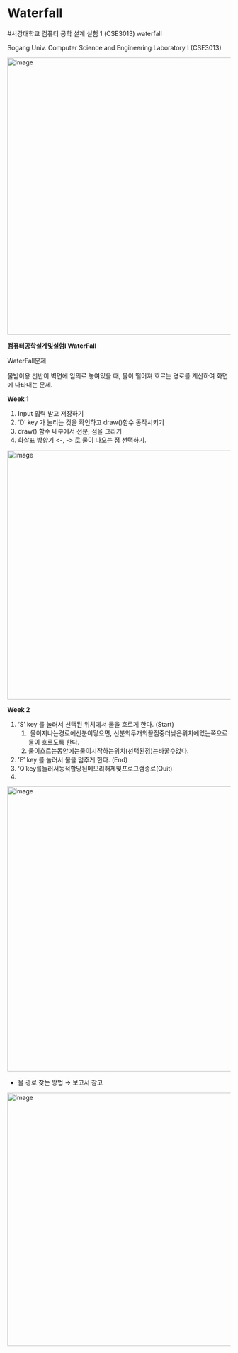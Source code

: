 # Waterfall
#서강대학교 컴퓨터 공학 설계 실험 1 (CSE3013) waterfall

Sogang Univ. Computer Science and Engineering Laboratory I (CSE3013) 

<img width="626" alt="image" src="https://user-images.githubusercontent.com/72432673/212212260-929929da-7c1a-4620-8f7f-880bed4ca5a7.png">

**컴퓨터공학설계및실험I WaterFall** 

WaterFall문제

물받이용 선반이 벽면에 임의로 놓여있을 때, 물이 떨어져 흐르는 경로를 계산하여 화면에 나타내는 문제.

**Week 1** 

1. Input 입력 받고 저장하기
2. ‘D’ key 가 눌리는 것을 확인하고 draw()함수 동작시키기
3. draw() 함수 내부에서 선분, 점을 그리기
4. 화살표 방향기 <-, -> 로 물이 나오는 점 선택하기.

<img width="563" alt="image" src="https://user-images.githubusercontent.com/72432673/212212227-66a118d7-5b05-4149-8af9-cd617bf28069.png">

**Week 2** 

1. ‘S’ key 를 눌러서 선택된 위치에서 물을 흐르게 한다. (Start)
    1.  물이지나는경로에선분이닿으면, 선분의두개의끝점중더낮은위치에있는쪽으로 물이 흐르도록 한다.
    2. 물이흐르는동안에는물이시작하는위치(선택된점)는바꿀수없다.
2. ’E’ key 를 눌러서 물을 멈추게 한다. (End)
3. ‘Q’key를눌러서동적할당된메모리해제및프로그램종료(Quit)
4. 
<img width="644" alt="image" src="https://user-images.githubusercontent.com/72432673/212212180-12af6630-de50-43ea-8dd3-3c35a4d2c856.png">

- 물 경로 찾는 방법 → 보고서 참고

<img width="572" alt="image" src="https://user-images.githubusercontent.com/72432673/212212200-ce269505-1455-4fa5-a5d0-6835bf7b45cc.png">
